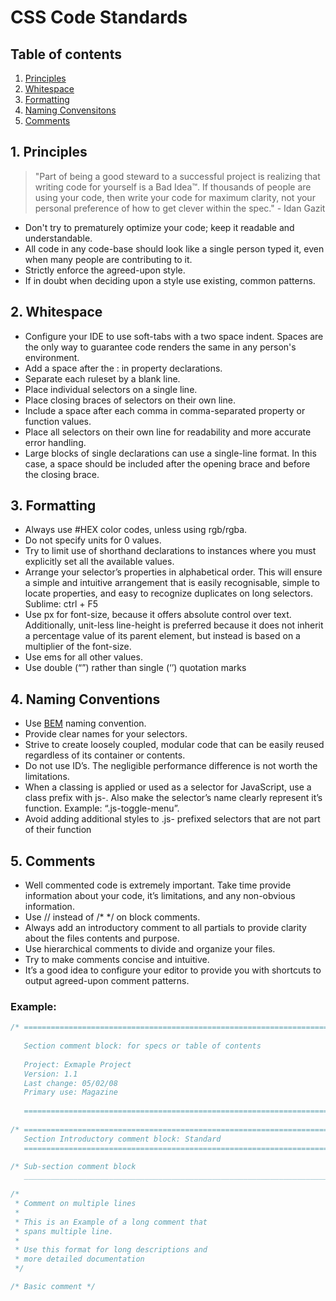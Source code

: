 # CSS Code Standards


## Table of contents

1. [Principles](#principles)
2. [Whitespace](#whitespace)
3. [Formatting](#formatting)
4. [Naming Convensitons](#naming-conventions)
5. [Comments](#comments)


<a name="principles"></a>
## 1. Principles

> "Part of being a good steward to a successful project is realizing that
> writing code for yourself is a Bad Idea™. If thousands of people are using
> your code, then write your code for maximum clarity, not your personal
> preference of how to get clever within the spec." - Idan Gazit

* Don't try to prematurely optimize your code; keep it readable and understandable.
* All code in any code-base should look like a single person typed it, even when 
  many people are contributing to it.
* Strictly enforce the agreed-upon style.
* If in doubt when deciding upon a style use existing, common patterns.


<a name="whitespace"></a>
## 2. Whitespace

* Configure your IDE to use soft-tabs with a two space indent. Spaces are the only 
  way to guarantee code renders the same in any person's environment.
* Add a space after the : in property declarations.
* Separate each ruleset by a blank line.
* Place individual selectors on a single line.
* Place closing braces of selectors on their own line.
* Include a space after each comma in comma-separated property or function values.
* Place all selectors on their own line for readability and more accurate error handling.
* Large blocks of single declarations can use a single-line format. In this case, a 
  space should be included after the opening brace and before the closing brace.

<a name="formatting"></a>
## 3. Formatting

* Always use #HEX color codes, unless using rgb/rgba.
* Do not specify units for 0 values.
* Try to limit use of shorthand declarations to instances where you must explicitly set 
  all the available values.
* Arrange your selector’s properties in alphabetical order. This will ensure a simple 
  and intuitive arrangement that is easily recognisable, simple to locate properties, 
  and easy to recognize duplicates on long selectors. Sublime: ctrl + F5
* Use px for font-size, because it offers absolute control over text. Additionally, 
  unit-less line-height is preferred because it does not inherit a percentage value of 
  its parent element, but instead is     based on a multiplier of the font-size.
* Use ems for all other values.
* Use double (“”) rather than single (‘’) quotation marks


<a name="naming-conventions"></a>
## 4. Naming Conventions

* Use [BEM](http://csswizardry.com/2013/01/mindbemding-getting-your-head-round-bem-syntax/) naming convention.
* Provide clear names for your selectors.
* Strive to create loosely coupled, modular code that can be easily reused regardless of 
  its container or contents.
* Do not use ID’s. The negligible performance difference is not worth the limitations.
* When a classing is applied or used as a selector for JavaScript, use a class prefix with 
  js-. Also make the selector’s name clearly represent it’s function. Example: “.js-toggle-menu”.
* Avoid adding additional styles to .js- prefixed selectors that are not part of their function 


<a name="comments"></a>
## 5. Comments

* Well commented code is extremely important. Take time provide information about your 
  code, it’s limitations, and any non-obvious information. 
* Use // instead of /* */ on block comments. 
* Always add an introductory comment to all partials to provide clarity about the files 
  contents and purpose.
* Use hierarchical comments to divide and organize your files.
* Try to make comments concise and intuitive.
* It’s a good idea to configure your editor to provide you with shortcuts to output 
  agreed-upon comment patterns.

### Example:

```css
/* ==========================================================================
  
   Section comment block: for specs or table of contents
   
   Project:	Exmaple Project
   Version:	1.1
   Last change:	05/02/08
   Primary use:	Magazine
   
   ========================================================================== */
   
/* ==========================================================================
   Section Introductory comment block: Standard
   ========================================================================== */

/* Sub-section comment block
   __________________________________________________________________________ */
   
/* 
 * Comment on multiple lines
 *
 * This is an Example of a long comment that
 * spans multiple line.
 *
 * Use this format for long descriptions and 
 * more detailed documentation 
 */

/* Basic comment */
```
